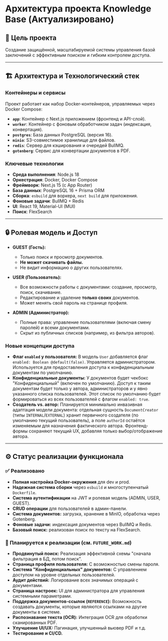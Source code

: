 # Архитектура проекта Knowledge Base (Актуализировано)

## 🎯 Цель проекта

Создание защищённой, масштабируемой системы управления базой заключений с эффективным поиском и гибким контролем доступа.

---

## 🏗️ Архитектура и Технологический стек

### Контейнеры и сервисы
Проект работает как набор Docker-контейнеров, управляемых через Docker Compose:
- **`app`**: Контейнер с Next.js приложением (фронтенд и API-слой).
- **`worker`**: Контейнер с фоновым обработчиком задач (индексация, конвертация).
- **`postgres`**: База данных PostgreSQL (версия 16).
- **`minio`**: S3-совместимое хранилище для файлов.
- **`redis`**: Сервер для кэширования и очередей BullMQ.
- **`gotenberg`**: Сервис для конвертации документов в PDF.

### Ключевые технологии
- **Среда выполнения**: Node.js 18
- **Оркестрация**: Docker, Docker Compose
- **Фреймворк**: Next.js 15 (с App Router)
- **База данных**: PostgreSQL 16 + Prisma ORM
- **Сборка**: `esbuild` для воркера, `next build` для приложения.
- **Фоновые задачи**: BullMQ + Redis
- **UI**: React 19, Material-UI (MUI)
- **Поиск**: FlexSearch

--- 

## 🔒 Ролевая модель и Доступ

- **GUEST (Гость):**
  - Только поиск и просмотр документов.
  - **Не может скачивать файлы.**
  - Не видит информацию о других пользователях.

- **USER (Пользователь):**
  - Все возможности работы с документами: создание, просмотр, поиск, скачивание.
  - Редактирование и удаление **только своих** документов.
  - Может менять свой пароль на странице профиля.

- **ADMIN (Администратор):**
  - Полные права: управление пользователями (включая смену паролей) и всеми документами.
  - Скрыт из публичных списков (например, из фильтра авторов).

### Новые концепции доступа
- **Флаг `enabled` у пользователя:** В модель `User` добавляется флаг `enabled: Boolean @default(false)`. Управляется администратором. Используется для предоставления доступа к конфиденциальным документам по умолчанию.
- **Конфиденциальные документы:** У документов будет чекбокс "Конфиденциальный" (включен по умолчанию). Доступ к таким документам будет только у автора, администраторов и у явно указанного списка пользователей. Этот список по умолчанию будет формироваться из всех пользователей с флагом `enabled: true`.
- **Создатель vs. автор:** Планируется минимально инвазивная адаптация модели документа: отдельная сущность `DocumentCreator` (типы `INTERNAL`/`EXTERNAL`) хранит первичного создателя (по умолчанию текущий пользователь), а поле `authorId` остаётся изменяемым для назначения фактического автора. Фронтенд-формы сохраняют текущий UX, добавляя только выбор/отображение автора.

---

## ⚙️ Статус реализации функционала

### ✅ Реализовано
- **Полная настройка Docker-окружения** для dev и prod.
- **Надежная система сборки** через `esbuild` и многоступенчатый `Dockerfile`.
- **Система аутентификации** на JWT и ролевая модель (ADMIN, USER, GUEST).
- **CRUD операции** для пользователей в админ-панели.
- **Система документов:** загрузка, хранение в MinIO, обработка через Gotenberg.
- **Фоновые задачи:** индексация документов через BullMQ и Redis.
- **Базовый поиск:** реализован поиск по тексту на FlexSearch.

### 📝 Планируется к реализации (см. `FUTURE_WORK.md`)

- **Продвинутый поиск:** Реализация эффективной схемы "сначала фильтрация в БД, потом поиск".
- **Страница профиля пользователя:** С возможностью смены пароля.
- **Система "Конфиденциальных" документов:** С управлением доступом на уровне отдельных пользователей.
- **Аудит действий:** Логирование всех значимых операций с документами.
- **Страница настроек:** UI для администратора для управления системными параметрами.
- **Поддержка документов-ссылок (`REFERENCE`):** Возможность создавать документы, которые являются ссылками на другие документы в системе.
- **Распознавание текста (OCR):** Интеграция OCR для обработки сканированных PDF.
- **Улучшение UI/UX:** Пагинация, улучшенный вьювер PDF и т.д.
- **Тестирование и CI/CD.**